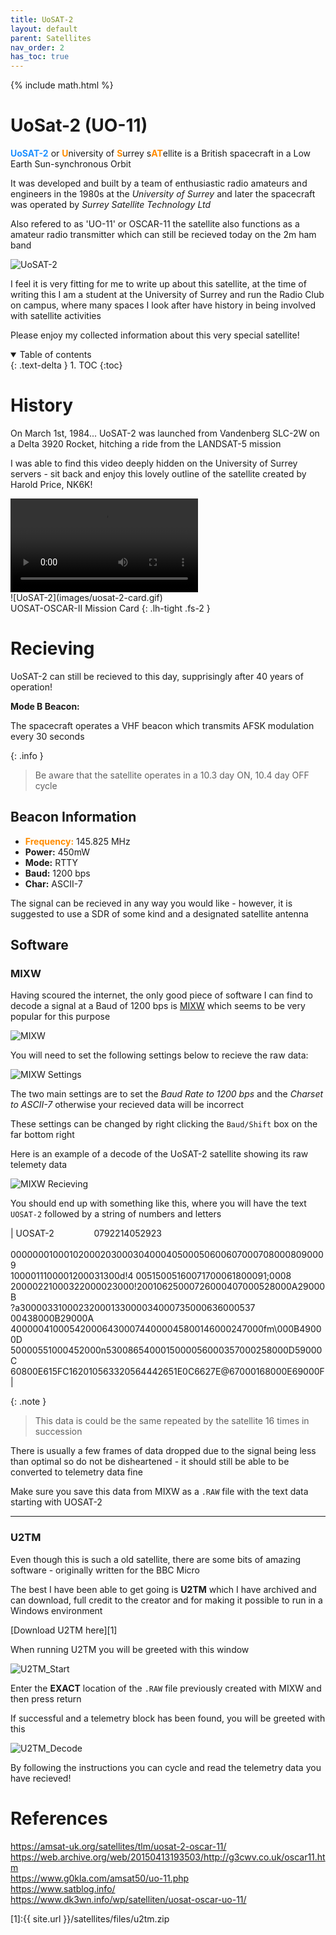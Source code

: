 ```yaml
---
title: UoSAT-2
layout: default
parent: Satellites
nav_order: 2
has_toc: true
---
```


{% include math.html %}

<h1><b>UoSat-2</b> (UO-11)</h1>

<span style="color:DodgerBlue">**UoSAT-2**</span> or <span style="color:DarkOrange">**U**</span>niversity of <span style="color:DarkOrange">**S**</span>urrey s<span style="color:DarkOrange">**AT**</span>ellite is a British spacecraft in a Low Earth Sun-synchronous Orbit

It was developed and built by a team of enthusiastic radio amateurs and engineers in the 1980s at the *University of Surrey* and later the spacecraft was operated by *Surrey Satellite Technology Ltd*

Also refered to as 'UO-11' or OSCAR-11 the satellite also functions as a amateur radio transmitter which can still be recieved today on the 2m ham band

![UoSAT-2](images/uosat-2.jpg)

I feel it is very fitting for me to write up about this satellite, at the time of writing this I am a student at the University of Surrey and run the Radio Club on campus, where many spaces I look after have history in being involved with satellite activities 

Please enjoy my collected information about this very special satellite!


<details open markdown="block">
  <summary>
    Table of contents
  </summary>
  {: .text-delta }
1. TOC
{:toc}
</details>

# History

On March 1st, 1984... UoSAT-2 was launched from Vandenberg SLC-2W on a Delta 3920 Rocket, hitching a ride from the LANDSAT-5 mission

I was able to find this video deeply hidden on the University of Surrey servers - sit back and enjoy this lovely outline of the satellite created by Harold Price, NK6K!

<video controls>
    <source src="{{ site.my-media-path }}files/uosat-2-coming-home.mp4" type="video/mp4">
</video>

<br>
![UoSAT-2](images/uosat-2-card.gif)<br>
UOSAT-OSCAR-II Mission Card
{: .lh-tight .fs-2 }

# Recieving

UoSAT-2 can still be recieved to this day, supprisingly after 40 years of operation!

**Mode B Beacon:**

The spacecraft operates a VHF beacon which transmits AFSK modulation every 30 seconds

{: .info }
> Be aware that the satellite operates in a 10.3 day ON, 10.4 day OFF cycle


## Beacon Information
- <span style="color:DarkOrange">**Frequency:**</span> 145.825 MHz
- **Power:** 450mW
- **Mode:** RTTY
- **Baud:** 1200 bps
- **Char:** ASCII-7

The signal can be recieved in any way you would like - however, it is suggested to use a SDR of some kind and a designated satellite antenna


## Software

### MIXW

Having scoured the internet, the only good piece of software I can find to decode a signal at a Baud of 1200 bps is [MIXW](https://mixw.net/) which seems to be very popular for this purpose

![MIXW](images/MIXW.png)<br>

You will need to set the following settings below to recieve the raw data:

![MIXW Settings](images/MIXW_RTTY_UOSAT-2.png)

The two main settings are to set the *Baud Rate to 1200 bps* and the *Charset to ASCII-7* otherwise your recieved data will be incorrect

These settings can be changed by right clicking the `Baud/Shift` box on the far bottom right

Here is an example of a decode of the UoSAT-2 satellite showing its raw telemety data

![MIXW Recieving](images/MIXW_RTTY_UOSAT-2_Recieve.png)

You should end up with something like this, where you will have the text `UOSAT-2` followed by a string of numbers and letters

| UOSAT-2 &emsp;&emsp;&emsp;&emsp; 0792214052923<br><br>00000001000102000203000304000405000506006070007080008090009<br>1000011100001200031300d!4 00515005160071700061800091;0008<br>20000221000322000023000!20010625000726000407000528000A29000B<br>?a30000331000232000133000034000735000636000537 00438000B29000A<br>40000041000542000643000744000045800146000247000fm\000B49000D<br>50000551000452000n5300865400015000056000357000258000D59000C<br>60800E615FC162010563320564442651E0C6627E@67000168000E69000F |

{: .note }
> This data is could be the same repeated by the satellite 16 times in succession


There is usually a few frames of data dropped due to the signal being less than optimal so do not be disheartened - it should still be able to be converted to telemetry data fine

Make sure you save this data from MIXW as a `.RAW` file with the text data starting with UOSAT-2

<hr>

### U2TM

Even though this is such a old satellite, there are some bits of amazing software - originally written for the BBC Micro 

The best I have been able to get going is **U2TM** which I have archived and can download, full credit to the creator and for making it possible to run in a Windows environment

[Download U2TM here][1]

When running U2TM you will be greeted with this window

![U2TM_Start](images/U2TM_Start.png)

Enter the **EXACT** location of the `.RAW` file previously created with MIXW and then press return

If successful and a telemetry block has been found, you will be greeted with this

![U2TM_Decode](images/U2TM_Decode.png)

By following the instructions you can cycle and read the telemetry data you have recieved!


# References

<https://amsat-uk.org/satellites/tlm/uosat-2-oscar-11/><br>
<https://web.archive.org/web/20150413193503/http://g3cwv.co.uk/oscar11.htm><br>
<https://www.g0kla.com/amsat50/uo-11.php><br>
<https://www.satblog.info/><br>
<https://www.dk3wn.info/wp/satelliten/uosat-oscar-uo-11/><br>

<script>
	var map_n2yo = '4'; 
	var norad_n2yo = '14781';
	var size_n2yo = 'small';
	var allpasses_n2yo = '0';
</script>
<script type="text/javascript" src="https://www.n2yo.com/js/widget-tracker.js"></script>

[1]:{{ site.url }}/satellites/files/u2tm.zip